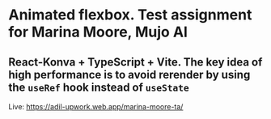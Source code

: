 # Animated flexbox. Test assignment for Marina Moore, Mujo AI

## React-Konva + TypeScript + Vite. The key idea of high performance is to avoid rerender by using the `useRef` hook instead of `useState`

Live: https://adil-upwork.web.app/marina-moore-ta/
